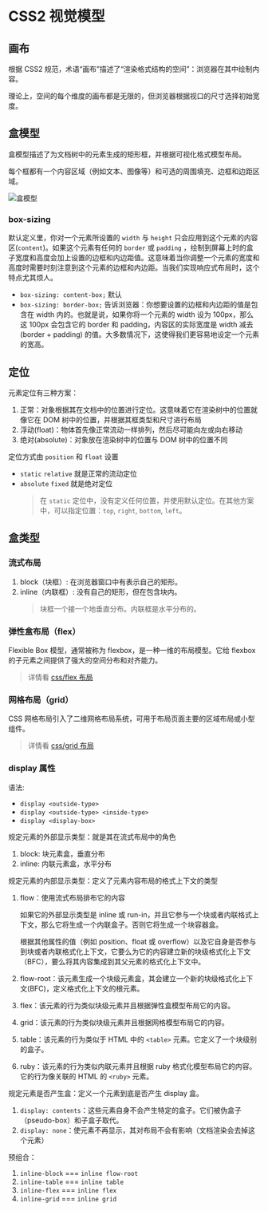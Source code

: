 # CSS2 视觉模型 <!-- {docsify-ignore} -->

## 画布

根据 CSS2 规范，术语“画布”描述了“渲染格式结构的空间”：浏览器在其中绘制内容。

理论上，空间的每个维度的画布都是无限的，但浏览器根据视口的尺寸选择初始宽度。

## 盒模型

盒模型描述了为文档树中的元素生成的矩形框，并根据可视化格式模型布局。

每个框都有一个内容区域（例如文本、图像等）和可选的周围填充、边框和边距区域。

![盒模型](https://web-dev.imgix.net/image/T4FyVKpzu4WKF1kBNvXepbi08t52/KbqHxGe3HMLM5BbXMcP8.jpg?auto=format&w=1018)

### box-sizing

默认定义里，你对一个元素所设置的 `width` 与 `height` 只会应用到这个元素的内容区(`content`)。如果这个元素有任何的 `border` 或 `padding` ，绘制到屏幕上时的盒子宽度和高度会加上设置的边框和内边距值。这意味着当你调整一个元素的宽度和高度时需要时刻注意到这个元素的边框和内边距。当我们实现响应式布局时，这个特点尤其烦人。

- `box-sizing: content-box;` 默认
- `box-sizing: border-box;` 告诉浏览器：你想要设置的边框和内边距的值是包含在 width 内的。也就是说，如果你将一个元素的 width 设为 100px，那么这 100px 会包含它的 border 和 padding，内容区的实际宽度是 width 减去 (border + padding) 的值。大多数情况下，这使得我们更容易地设定一个元素的宽高。

## 定位

元素定位有三种方案：

1. 正常：对象根据其在文档中的位置进行定位。这意味着它在渲染树中的位置就像它在 DOM 树中的位置，并根据其框类型和尺寸进行布局
2. 浮动(float)：物体首先像正常流动一样排列，然后尽可能向左或向右移动
3. 绝对(absolute)：对象放在渲染树中的位置与 DOM 树中的位置不同

定位方式由 `position` 和 `float` 设置

- `static` `relative` 就是正常的流动定位
- `absolute` `fixed` 就是绝对定位
  > 在 `static` 定位中，没有定义任何位置，并使用默认定位。在其他方案中，可以指定位置：`top`, `right`, `bottom`, `left`。

## 盒类型

### 流式布局

1. block（块框）: 在浏览器窗口中有表示自己的矩形。
2. inline（内联框）: 没有自己的矩形，但在包含块内。
   > 块框一个接一个地垂直分布。内联框是水平分布的。

### 弹性盒布局（flex）

Flexible Box 模型，通常被称为 flexbox，是一种一维的布局模型。它给 flexbox 的子元素之间提供了强大的空间分布和对齐能力。

> 详情看 [css/flex 布局](../css/2.flex%E5%B8%83%E5%B1%80.md)

### 网格布局（grid）

CSS 网格布局引入了二维网格布局系统，可用于布局页面主要的区域布局或小型组件。

> 详情看 [css/grid 布局](../css/3.grid%E5%B8%83%E5%B1%80.md)

### display 属性

语法:

- `display <outside-type>`
- `display <outside-type> <inside-type>`
- `display <display-box>`

规定元素的外部显示类型：就是其在流式布局中的角色

1. block: 块元素盒，垂直分布
2. inline: 内联元素盒，水平分布

规定元素的内部显示类型：定义了元素内容布局的格式上下文的类型

1. flow：使用流式布局排布它的内容

   如果它的外部显示类型是 inline 或 run-in，并且它参与一个块或者内联格式上下文，那么它将生成一个内联盒子。否则它将生成一个块容器盒。

   根据其他属性的值（例如 position、float 或 overflow）以及它自身是否参与到块或者内联格式化上下文，它要么为它的内容建立新的块级格式化上下文（BFC），要么将其内容集成到其父元素的格式化上下文中。

2. flow-root：该元素生成一个块级元素盒，其会建立一个新的块级格式化上下文(BFC)，定义格式化上下文的根元素。
3. flex：该元素的行为类似块级元素并且根据弹性盒模型布局它的内容。
4. grid：该元素的行为类似块级元素并且根据网格模型布局它的内容。
5. table：该元素的行为类似于 HTML 中的 `<table>` 元素。它定义了一个块级别的盒子。
6. ruby：该元素的行为类似内联元素并且根据 ruby 格式化模型布局它的内容。它的行为像关联的 HTML 的 `<ruby>` 元素。

规定元素是否产生盒：定义一个元素到底是否产生 display 盒。

1. `display: contents`：这些元素自身不会产生特定的盒子。它们被伪盒子（pseudo-box）和子盒子取代。
2. `display: none`：使元素不再显示，其对布局不会有影响（文档渲染会去掉这个元素）

预组合：

1. `inline-block` === `inline flow-root`
1. `inline-table` === `inline table`
1. `inline-flex` === `inline flex`
1. `inline-grid` === `inline grid`

